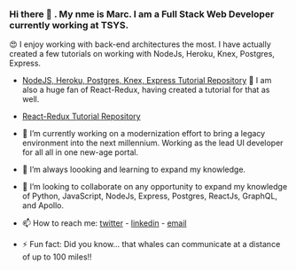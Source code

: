 ### Hi there 👋 . My nme is Marc. I am a Full Stack Web Developer currently working at TSYS.

😍 I enjoy working with back-end architectures the most. I have actually created a few tutorials on working with NodeJs, Heroku, Knex, Postgres, Express.
  - [NodeJS, Heroku, Postgres, Knex, Express Tutorial Repository](https://github.com/tippitytapp/nodejsherokupostgres)
🤪 I am also a huge fan of React-Redux, having created a tutorial for that as well. 
  - [React-Redux Tutorial Repository](https://github.com/tippitytapp/pokemon)

- 🔭 I’m currently working on a modernization effort to bring a legacy environment into the next millennium. Working as the lead UI developer for all all in one new-age portal.  
- 🌱 I’m always loooking and learning to expand my knowledge. 
- 👯 I’m looking to collaborate on any opportunity to expand my knowledge of Python, JavaScript, NodeJs, Express, Postgres, ReactJs, GraphQL, and Apollo.
- 📫 How to reach me: [twitter](https://www.twitter.com/tappmarcalan) - [linkedin](https://www.linkedin.com/in/marctapp) - [email](mailto:marc.tapp@gmail.com) 
- ⚡ Fun fact: Did you know... that whales can communicate at a distance of up to 100 miles!!
